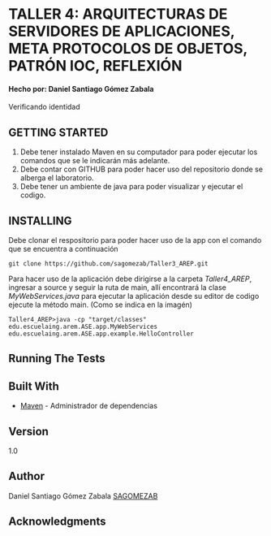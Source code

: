 # TALLER 4: ARQUITECTURAS DE SERVIDORES DE APLICACIONES, META PROTOCOLOS DE OBJETOS, PATRÓN IOC, REFLEXIÓN

#### Hecho por: Daniel Santiago Gómez Zabala

Verificando identidad

## GETTING STARTED

1. Debe tener instalado Maven en su computador para poder ejecutar los comandos que se le indicarán más adelante.
2. Debe contar con GITHUB para poder hacer uso del repositorio donde se alberga el laboratorio.
3. Debe tener un ambiente de java para poder visualizar y ejecutar el codigo.

## INSTALLING 

Debe clonar el respositorio para poder hacer uso de la app con el comando que se encuentra a continuación

```
git clone https://github.com/sagomezab/Taller3_AREP.git
```

Para hacer uso de la aplicación debe dirigirse a la carpeta *Taller4_AREP*, ingresar a source y seguir la ruta de main, allí encontrará la clase *MyWebServices.java* para ejecutar la aplicación desde su editor de codigo ejecute la método main. (Como se indica en la imagén)

```
Taller4_AREP>java -cp "target/classes" edu.escuelaing.arem.ASE.app.MyWebServices edu.escuelaing.arem.ASE.app.example.HelloController
```


## Running The Tests


## Built With

* [Maven](https://maven.apache.org/) - Administrador de dependencias

## Version

1.0
## Author

Daniel Santiago Gómez Zabala [SAGOMEZAB](https://github.com/sagomezab)

## Acknowledgments



